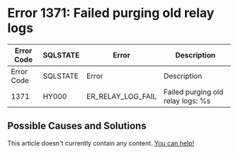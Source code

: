 
# Error 1371: Failed purging old relay logs


| Error Code | SQLSTATE | Error | Description |
| --- | --- | --- | --- |
| Error Code | SQLSTATE | Error | Description |
| 1371 | HY000 | ER_RELAY_LOG_FAIL | Failed purging old relay logs: %s |




## Possible Causes and Solutions


This article doesn't currently contain any content. [You can help!](/kb/en/writing-and-editing-knowledge-base-articles/)

